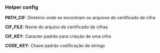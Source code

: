 ### Helper config

**PATH_CIF**: Diretório onde se encontram os arquivos de certificado de cifra

**CIF_FILE**: Nome do arquivo de certificado de cifras

**CIF_KEY**: Caracter padrão para criação de uma cifra

**CODE_KEY**: Chave padrão codificação de strings

